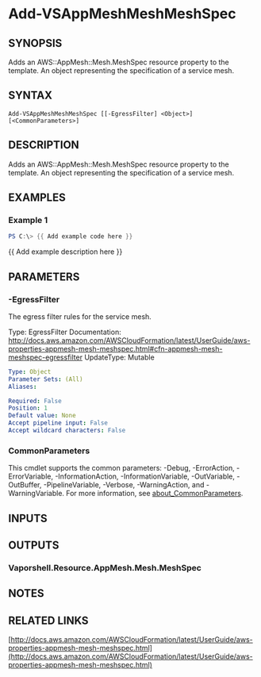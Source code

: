 # Add-VSAppMeshMeshMeshSpec

## SYNOPSIS
Adds an AWS::AppMesh::Mesh.MeshSpec resource property to the template.
An object representing the specification of a service mesh.

## SYNTAX

```
Add-VSAppMeshMeshMeshSpec [[-EgressFilter] <Object>] [<CommonParameters>]
```

## DESCRIPTION
Adds an AWS::AppMesh::Mesh.MeshSpec resource property to the template.
An object representing the specification of a service mesh.

## EXAMPLES

### Example 1
```powershell
PS C:\> {{ Add example code here }}
```

{{ Add example description here }}

## PARAMETERS

### -EgressFilter
The egress filter rules for the service mesh.

Type: EgressFilter
Documentation: http://docs.aws.amazon.com/AWSCloudFormation/latest/UserGuide/aws-properties-appmesh-mesh-meshspec.html#cfn-appmesh-mesh-meshspec-egressfilter
UpdateType: Mutable

```yaml
Type: Object
Parameter Sets: (All)
Aliases:

Required: False
Position: 1
Default value: None
Accept pipeline input: False
Accept wildcard characters: False
```

### CommonParameters
This cmdlet supports the common parameters: -Debug, -ErrorAction, -ErrorVariable, -InformationAction, -InformationVariable, -OutVariable, -OutBuffer, -PipelineVariable, -Verbose, -WarningAction, and -WarningVariable. For more information, see [about_CommonParameters](http://go.microsoft.com/fwlink/?LinkID=113216).

## INPUTS

## OUTPUTS

### Vaporshell.Resource.AppMesh.Mesh.MeshSpec
## NOTES

## RELATED LINKS

[http://docs.aws.amazon.com/AWSCloudFormation/latest/UserGuide/aws-properties-appmesh-mesh-meshspec.html](http://docs.aws.amazon.com/AWSCloudFormation/latest/UserGuide/aws-properties-appmesh-mesh-meshspec.html)

